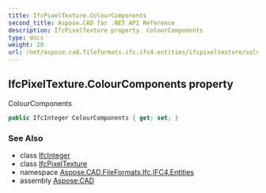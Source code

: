 ```yaml
---
title: IfcPixelTexture.ColourComponents
second_title: Aspose.CAD for .NET API Reference
description: IfcPixelTexture property. ColourComponents
type: docs
weight: 20
url: /net/aspose.cad.fileformats.ifc.ifc4.entities/ifcpixeltexture/colourcomponents/
---
```

## IfcPixelTexture.ColourComponents property

ColourComponents

```csharp
public IfcInteger ColourComponents { get; set; }
```

### See Also

* class [IfcInteger](../../../aspose.cad.fileformats.ifc.ifc4.types/ifcinteger/)
* class [IfcPixelTexture](../)
* namespace [Aspose.CAD.FileFormats.Ifc.IFC4.Entities](../../ifcpixeltexture/)
* assembly [Aspose.CAD](../../../)


